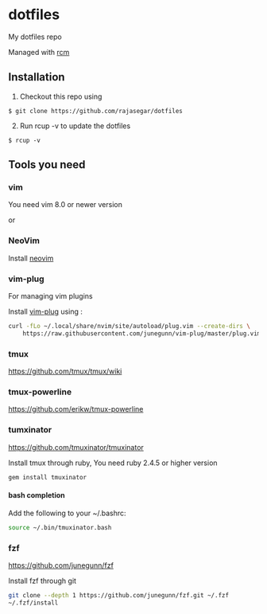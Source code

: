 # dotfiles
My dotfiles repo

Managed with [rcm](http://thoughtbot.github.io/rcm/rcm.7.html)

## Installation

1. Checkout this repo using
```
$ git clone https://github.com/rajasegar/dotfiles
```

2. Run  rcup -v to update the dotfiles
```
$ rcup -v
```

## Tools you need

### vim
You need vim 8.0 or newer version

or 

### NeoVim
Install [neovim](https://github.com/neovim/neovim/wiki/Installing-Neovim)


### vim-plug
For managing vim plugins

Install [vim-plug](https://github.com/junegunn/vim-plug) using :

```sh
curl -fLo ~/.local/share/nvim/site/autoload/plug.vim --create-dirs \
    https://raw.githubusercontent.com/junegunn/vim-plug/master/plug.vim
```

### tmux
https://github.com/tmux/tmux/wiki

### tmux-powerline
https://github.com/erikw/tmux-powerline

### tumxinator
https://github.com/tmuxinator/tmuxinator

Install tmux through ruby, You need ruby 2.4.5 or higher version

```sh
gem install tmuxinator
```
#### bash completion

Add the following to your ~/.bashrc:

```sh
source ~/.bin/tmuxinator.bash
```


### fzf
https://github.com/junegunn/fzf

Install fzf through git

```sh
git clone --depth 1 https://github.com/junegunn/fzf.git ~/.fzf
~/.fzf/install
```

